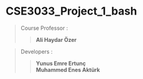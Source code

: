 # CSE3033_Project_1_bash

>Course Professor :
>>**Ali Haydar Özer**  

>Developers :  
>>**Yunus Emre Ertunç**  
>>**Muhammed Enes Aktürk**  
